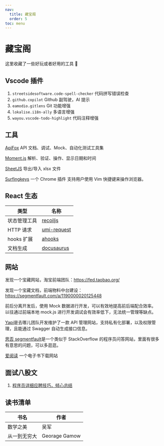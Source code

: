 ```yaml
---
nav:
  title: 藏宝阁
  order: 5
toc: menu
---
```


# 藏宝阁

这里收藏了一些好玩或者好用的工具 🔧

## Vscode 插件

1. `streetsidesoftware.code-spell-checker` 代码拼写错误检查
2. `github.copilot` Github 副驾驶，AI 提示
3. `eamodio.gitlens` Git 功能增强
4. `lokalise.i18n-ally` 多语言增强
5. `wayou.vscode-todo-highlight` 代码注释增强

## 工具

[ApiFox](https://www.apifox.cn/) API 文档、调试、Mock、自动化测试工具集

[Moment.js](https://momentjs.com/) 解析、验证、操作、显示日期和时间

[SheetJS](https://sheetjs.com/) 导出/导入 xlsx 文件

[Surfingkeys](https://github.com/brookhong/Surfingkeys) 一个 Chrome 插件 支持用户使用 Vim 快捷键来操作浏览器。

## React 生态

| 类型         | 名称                                                |
| ------------ | --------------------------------------------------- |
| 状态管理工具 | [recoiljs](https://recoiljs.org/zh-hans/)           |
| HTTP 请求    | [umi-request](https://github.com/umijs/umi-request) |
| hooks 扩展   | [ahooks](https://ahooks.js.org/)                    |
| 文档生成     | [docusaurus](https://docusaurus.io/)                |

## 网站

发现一个宝藏网站，淘宝前端团队：https://fed.taobao.org/

发现一个宝藏文档，前端物料中台建设：https://segmentfault.com/a/1190000020125448

前后分离开发后，使用 Mock 数据进行开发，可以有效地提高前后端配合效率。以往通过前端本地 mock.js 进行开发调试会有效率低下，无法统一管理等缺点。

[Yapi](https://hellosean1025.github.io/yapi/)是去哪儿团队开发维护了一款 API 管理网站，支持私有化部署，以及权限管理，且能通过 Swagger 自动生成接口信息。

[思否 segmentfault](https://segmentfault.com/)是一个类似于 StackOverflow 的程序员问答网站，里面有很多有意思的问题，可以多逛逛。

[爱阅读](https://www.iyd.wang/) 一个电子书下载网站

## 面试八股文

1. [程序员详细应聘技巧，倾心总结](https://juejin.cn/post/7081259940270047246)

## 读书清单

| 书名         | 作者          |
| ------------ | ------------- |
| 数学之美     | 吴军          |
| 从一到无穷大 | Georage Gamow |
